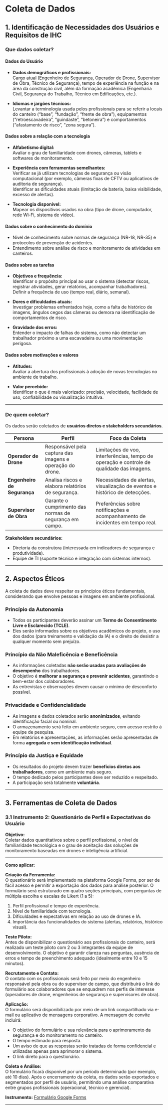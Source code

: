# Coleta de Dados

## 1. Identificação de Necessidades dos Usuários e Requisitos de IHC

### Que dados coletar?

#### **Dados do Usuário**
- **Dados demográficos e profissionais:**  
  Cargo atual (Engenheiro de Segurança, Operador de Drone, Supervisor de Obra, Técnico de Segurança), tempo de experiência na função e na área da construção civil, além da formação acadêmica (Engenharia Civil, Segurança do Trabalho, Técnico em Edificações, etc.).

- **Idiomas e jargões técnicos:**  
  Levantar a terminologia usada pelos profissionais para se referir a locais do canteiro (“base”, “fundação”, “frente de obra”), equipamentos (“retroescavadeira”, “guindaste”, “betoneira”) e comportamentos (“afastamento de risco”, “zona segura”).

#### **Dados sobre a relação com a tecnologia**
- **Alfabetismo digital:**  
  Avaliar o grau de familiaridade com drones, câmeras, tablets e softwares de monitoramento.
  
- **Experiência com ferramentas semelhantes:**  
  Verificar se já utilizam tecnologias de segurança ou visão computacional (por exemplo, câmeras fixas de CFTV ou aplicativos de auditoria de segurança).  
  Identificar as dificuldades atuais (limitação de bateria, baixa visibilidade, excesso de alertas).

- **Tecnologia disponível:**  
  Mapear os dispositivos usados na obra (tipo de drone, computador, rede Wi-Fi, sistema de vídeo).

#### **Dados sobre o conhecimento do domínio**
- Nível de conhecimento sobre normas de segurança (NR-18, NR-35) e protocolos de prevenção de acidentes.
- Entendimento sobre análise de risco e monitoramento de atividades em canteiros.

#### **Dados sobre as tarefas**
- **Objetivos e frequência:**  
  Identificar o propósito principal ao usar o sistema (detectar riscos, registrar atividades, gerar relatórios, acompanhar trabalhadores).  
  Definir a frequência de uso (tempo real, diário, semanal).

- **Dores e dificuldades atuais:**  
  Investigar problemas enfrentados hoje, como a falta de histórico de imagens, ângulos cegos das câmeras ou demora na identificação de comportamentos de risco.

- **Gravidade dos erros:**  
  Entender o impacto de falhas do sistema, como não detectar um trabalhador próximo a uma escavadeira ou uma movimentação perigosa.

#### **Dados sobre motivações e valores**
- **Atitudes:**  
  Avaliar a abertura dos profissionais à adoção de novas tecnologias no ambiente de trabalho.

- **Valor percebido:**  
  Identificar o que é mais valorizado: precisão, velocidade, facilidade de uso, confiabilidade ou visualização intuitiva.

---

### De quem coletar?

Os dados serão coletados de **usuários diretos e stakeholders secundários**.

| Persona | Perfil | Foco da Coleta |
|----------|---------|----------------|
| **Operador de Drone** | Responsável pela captura das imagens e operação do drone. | Limitações de voo, interferências, tempo de operação e controle de qualidade das imagens. |
| **Engenheiro de Segurança** | Analisa riscos e elabora relatórios de segurança. | Necessidades de alertas, visualização de eventos e histórico de detecções. |
| **Supervisor de Obra** | Garante o cumprimento das normas de segurança em campo. | Preferências sobre notificações e acompanhamento de incidentes em tempo real. |

**Stakeholders secundários:**
- Diretoria da construtora (interessada em indicadores de segurança e produtividade).  
- Equipe de TI (suporte técnico e integração com sistemas internos).

---

## 2. Aspectos Éticos

A coleta de dados deve respeitar os princípios éticos fundamentais, considerando que envolve pessoas e imagens em ambiente profissional.

### **Princípio da Autonomia**
- Todos os participantes deverão assinar um **Termo de Consentimento Livre e Esclarecido (TCLE)**.  
- Eles serão informados sobre os objetivos acadêmicos do projeto, o uso dos dados (para treinamento e validação da IA) e o direito de desistir a qualquer momento sem prejuízo.

### **Princípio da Não Maleficência e Beneficência**
- As informações coletadas **não serão usadas para avaliações de desempenho** dos trabalhadores.  
- O objetivo é **melhorar a segurança e prevenir acidentes**, garantindo o bem-estar dos colaboradores.  
- As entrevistas e observações devem causar o mínimo de desconforto possível.

### **Privacidade e Confidencialidade**
- As imagens e dados coletados serão **anonimizados**, evitando identificação facial ou nominal.  
- O armazenamento será feito em ambiente seguro, com acesso restrito à equipe de pesquisa.  
- Em relatórios e apresentações, as informações serão apresentadas de forma **agregada e sem identificação individual**.

### **Princípio da Justiça e Equidade**
- Os resultados do projeto devem trazer **benefícios diretos aos trabalhadores**, como um ambiente mais seguro.  
- O tempo dedicado pelos participantes deve ser reduzido e respeitado.  
- A participação será totalmente **voluntária**.

---

## 3. Ferramentas de Coleta de Dados

### 3.1 **Instrumento 2: Questionário de Perfil e Expectativas do Usuário**

**Objetivo:**  
Coletar dados quantitativos sobre o perfil profissional, o nível de familiaridade tecnológica e o grau de aceitação das soluções de monitoramento baseadas em drones e inteligência artificial.

---

**Como aplicar:**  

**Criação da Ferramenta:**  
O questionário será implementado na plataforma Google Forms, por ser de fácil acesso e permitir a exportação dos dados para análise posterior. O formulário será estruturado em quatro seções principais, com perguntas de múltipla escolha e escalas de Likert (1 a 5):  
1. Perfil profissional e tempo de experiência.  
2. Nível de familiaridade com tecnologia.  
3. Dificuldades e expectativas em relação ao uso de drones e IA.  
4. Importância das funcionalidades do sistema (alertas, relatórios, histórico visual).  

**Teste Piloto:**  
Antes de disponibilizar o questionário aos profissionais do canteiro, será realizado um teste piloto com 2 ou 3 integrantes da equipe de desenvolvimento. O objetivo é garantir clareza nas perguntas, ausência de erros e tempo de preenchimento adequado (idealmente entre 10 e 15 minutos).

**Recrutamento e Contato:**  
O contato com os profissionais será feito por meio do engenheiro responsável pela obra ou do supervisor de campo, que distribuirá o link do formulário aos colaboradores que se enquadrem nos perfis de interesse (operadores de drone, engenheiros de segurança e supervisores de obra).

**Aplicação:**  
O formulário será disponibilizado por meio de um link compartilhado via e-mail ou aplicativo de mensagens corporativo. A mensagem de convite incluirá:  
- O objetivo do formulário e sua relevância para o aprimoramento da segurança e do monitoramento no canteiro.  
- O tempo estimado para resposta.  
- Um aviso de que as respostas serão tratadas de forma confidencial e utilizadas apenas para aprimorar o sistema.  
- O link direto para o questionário.  

**Coleta e Análise:**  
O formulário ficará disponível por um período determinado (por exemplo, até 10 dias). Após o encerramento da coleta, os dados serão exportados e segmentados por perfil de usuário, permitindo uma análise comparativa entre grupos profissionais (operacional, técnico e gerencial).


**Instrumento:**
[Formulário Google Forms](https://docs.google.com/forms/d/e/1FAIpQLSdVRtycJva3RF0Ij9XHeC9BpVIAIQBwDdmFXlrnv_STzXIEOA/viewform?usp=header)

---

